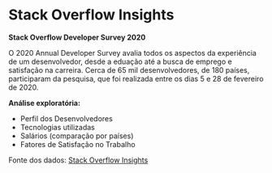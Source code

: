 # **Stack Overflow Insights**


**Stack Overflow Developer Survey 2020**

O 2020 Annual Developer Survey avalia todos os aspectos da experiência de um desenvolvedor, desde a eduação até a busca de emprego e satisfação na carreira. Cerca de 65 mil desenvolvedores, de 180 países, participaram da pesquisa, que foi realizada entre os dias 5 e 28 de fevereiro de 2020.    


**Análise exploratória:**    
* Perfil dos Desenvolvedores
* Tecnologias utilizadas
* Salários (comparação por países)
* Fatores de Satisfação no Trabalho    
    

   
Fonte dos dados: [Stack Overflow Insights](https://insights.stackoverflow.com/survey)
